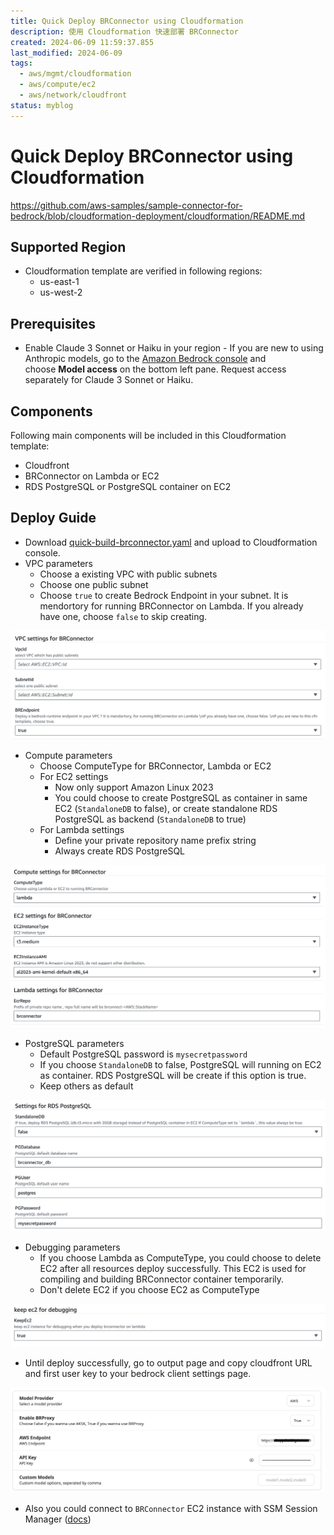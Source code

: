 ```yaml
---
title: Quick Deploy BRConnector using Cloudformation
description: 使用 Cloudformation 快速部署 BRConnector
created: 2024-06-09 11:59:37.855
last_modified: 2024-06-09
tags:
  - aws/mgmt/cloudformation
  - aws/compute/ec2
  - aws/network/cloudfront
status: myblog
---
```


# Quick Deploy BRConnector using Cloudformation
https://github.com/aws-samples/sample-connector-for-bedrock/blob/cloudformation-deployment/cloudformation/README.md

## Supported Region
- Cloudformation template are verified in following regions:
    - us-east-1
    - us-west-2

## Prerequisites
- Enable Claude 3 Sonnet or Haiku in your region - If you are new to using Anthropic models, go to the [Amazon Bedrock console](https://console.aws.amazon.com/bedrock/) and choose **Model access** on the bottom left pane. Request access separately for Claude 3 Sonnet or Haiku.

## Components
Following main components will be included in this Cloudformation template: 
- Cloudfront
- BRConnector on Lambda or EC2
- RDS PostgreSQL or PostgreSQL container on EC2

## Deploy Guide
- Download [quick-build-brconnector.yaml](quick-build-brconnector.yaml) and upload to Cloudformation console.
- VPC parameters
    - Choose a existing VPC with public subnets
    - Choose one public subnet
    - Choose `true` to create Bedrock Endpoint in your subnet. It is mendortory for running BRConnector on Lambda. If you already have one, choose `false` to skip creating.

![attachments/quick-build-brconnector-on-ec2/IMG-quick-build-brconnector-on-ec2.png](attachments/quick-build-brconnector-on-ec2/IMG-quick-build-brconnector-on-ec2.png)

- Compute parameters
    - Choose ComputeType for BRConnector, Lambda or EC2
    - For EC2 settings
        - Now only support Amazon Linux 2023
        - You could choose to create PostgreSQL as container in same EC2 (`StandaloneDB` to false), or create standalone RDS PostgreSQL as backend (`StandaloneDB` to true)
    - For Lambda settings
        - Define your private repository name prefix string
        - Always create RDS PostgreSQL

![attachments/quick-build-brconnector-on-ec2/IMG-quick-build-brconnector-on-ec2-3.png](attachments/quick-build-brconnector-on-ec2/IMG-quick-build-brconnector-on-ec2-3.png)

- PostgreSQL parameters
    - Default PostgreSQL password is `mysecretpassword`
    - If you choose `StandaloneDB` to false, PostgreSQL will running on EC2 as container. RDS PostgreSQL will be create if this option is true.
    - Keep others as default

![attachments/quick-build-brconnector-on-ec2/IMG-quick-build-brconnector-on-ec2-4.png](attachments/quick-build-brconnector-on-ec2/IMG-quick-build-brconnector-on-ec2-4.png)

- Debugging parameters
    - If you choose Lambda as ComputeType, you could choose to delete EC2 after all resources deploy successfully. This EC2 is used for compiling and building BRConnector container temporarily. 
    - Don't delete EC2 if you choose EC2 as ComputeType

![attachments/quick-build-brconnector-on-ec2/IMG-quick-build-brconnector-on-ec2-5.png](attachments/quick-build-brconnector-on-ec2/IMG-quick-build-brconnector-on-ec2-5.png)

- Until deploy successfully, go to output page and copy cloudfront URL and first user key to your bedrock client settings page.

![attachments/quick-build-brconnector-on-ec2/IMG-quick-build-brconnector-on-ec2-1.png](attachments/quick-build-brconnector-on-ec2/IMG-quick-build-brconnector-on-ec2-1.png)

- Also you could connect to `BRConnector` EC2 instance with SSM Session Manager ([docs](https://docs.aws.amazon.com/systems-manager/latest/userguide/session-manager-working-with-sessions-start.html#start-ec2-console))

